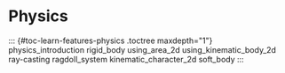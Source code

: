 Physics
=======

::: {#toc-learn-features-physics .toctree maxdepth="1"}
physics\_introduction rigid\_body using\_area\_2d
using\_kinematic\_body\_2d ray-casting ragdoll\_system
kinematic\_character\_2d soft\_body
:::
